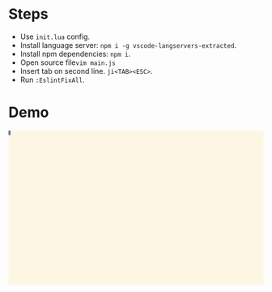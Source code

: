 # Steps

* Use `init.lua` config.
* Install language server: `npm i -g vscode-langservers-extracted`.
* Install npm dependencies: `npm i`.
* Open source file`vim main.js`
* Insert tab on second line. `ji<TAB><ESC>`.
* Run `:EslintFixAll`.

# Demo

![](./tty.gif)
